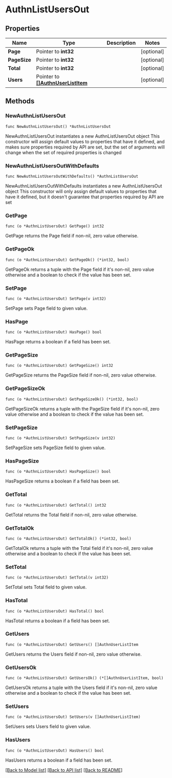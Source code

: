 # AuthnListUsersOut

## Properties

Name | Type | Description | Notes
------------ | ------------- | ------------- | -------------
**Page** | Pointer to **int32** |  | [optional] 
**PageSize** | Pointer to **int32** |  | [optional] 
**Total** | Pointer to **int32** |  | [optional] 
**Users** | Pointer to [**[]AuthnUserListItem**](AuthnUserListItem.md) |  | [optional] 

## Methods

### NewAuthnListUsersOut

`func NewAuthnListUsersOut() *AuthnListUsersOut`

NewAuthnListUsersOut instantiates a new AuthnListUsersOut object
This constructor will assign default values to properties that have it defined,
and makes sure properties required by API are set, but the set of arguments
will change when the set of required properties is changed

### NewAuthnListUsersOutWithDefaults

`func NewAuthnListUsersOutWithDefaults() *AuthnListUsersOut`

NewAuthnListUsersOutWithDefaults instantiates a new AuthnListUsersOut object
This constructor will only assign default values to properties that have it defined,
but it doesn't guarantee that properties required by API are set

### GetPage

`func (o *AuthnListUsersOut) GetPage() int32`

GetPage returns the Page field if non-nil, zero value otherwise.

### GetPageOk

`func (o *AuthnListUsersOut) GetPageOk() (*int32, bool)`

GetPageOk returns a tuple with the Page field if it's non-nil, zero value otherwise
and a boolean to check if the value has been set.

### SetPage

`func (o *AuthnListUsersOut) SetPage(v int32)`

SetPage sets Page field to given value.

### HasPage

`func (o *AuthnListUsersOut) HasPage() bool`

HasPage returns a boolean if a field has been set.

### GetPageSize

`func (o *AuthnListUsersOut) GetPageSize() int32`

GetPageSize returns the PageSize field if non-nil, zero value otherwise.

### GetPageSizeOk

`func (o *AuthnListUsersOut) GetPageSizeOk() (*int32, bool)`

GetPageSizeOk returns a tuple with the PageSize field if it's non-nil, zero value otherwise
and a boolean to check if the value has been set.

### SetPageSize

`func (o *AuthnListUsersOut) SetPageSize(v int32)`

SetPageSize sets PageSize field to given value.

### HasPageSize

`func (o *AuthnListUsersOut) HasPageSize() bool`

HasPageSize returns a boolean if a field has been set.

### GetTotal

`func (o *AuthnListUsersOut) GetTotal() int32`

GetTotal returns the Total field if non-nil, zero value otherwise.

### GetTotalOk

`func (o *AuthnListUsersOut) GetTotalOk() (*int32, bool)`

GetTotalOk returns a tuple with the Total field if it's non-nil, zero value otherwise
and a boolean to check if the value has been set.

### SetTotal

`func (o *AuthnListUsersOut) SetTotal(v int32)`

SetTotal sets Total field to given value.

### HasTotal

`func (o *AuthnListUsersOut) HasTotal() bool`

HasTotal returns a boolean if a field has been set.

### GetUsers

`func (o *AuthnListUsersOut) GetUsers() []AuthnUserListItem`

GetUsers returns the Users field if non-nil, zero value otherwise.

### GetUsersOk

`func (o *AuthnListUsersOut) GetUsersOk() (*[]AuthnUserListItem, bool)`

GetUsersOk returns a tuple with the Users field if it's non-nil, zero value otherwise
and a boolean to check if the value has been set.

### SetUsers

`func (o *AuthnListUsersOut) SetUsers(v []AuthnUserListItem)`

SetUsers sets Users field to given value.

### HasUsers

`func (o *AuthnListUsersOut) HasUsers() bool`

HasUsers returns a boolean if a field has been set.


[[Back to Model list]](../README.md#documentation-for-models) [[Back to API list]](../README.md#documentation-for-api-endpoints) [[Back to README]](../README.md)


